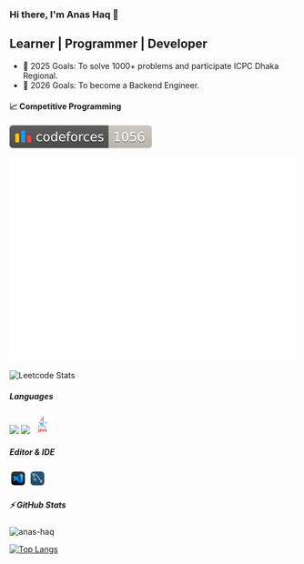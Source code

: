 ### Hi there, I'm Anas Haq 👋

## Learner | Programmer | Developer

- 🥅 2025 Goals: To solve 1000+ problems and participate ICPC Dhaka Regional.
- 🥅 2026 Goals: To become a Backend Engineer.


#### 📈 Competitive Programming



![](https://raw.githubusercontent.com/anas-haq/Demo/main/output/max_rating.svg)
<!-- ![](https://raw.githubusercontent.com/anas-haq/Demo/main/output/rating.svg) -->


![](https://raw.githubusercontent.com/anas-haq/Demo/main/output/light_card.svg#gh-dark-mode-only)
<!-- ![](https://raw.githubusercontent.com/anas-haq/Demo/main/output/light_card.svg) -->

![Leetcode Stats](https://leetcard.jacoblin.cool/anas_haq?theme=dark)



##### Languages 
<img src="https://upload.wikimedia.org/wikipedia/commons/1/19/C_Logo.png" width="30"/></a>
<img src="https://upload.wikimedia.org/wikipedia/commons/1/18/ISO_C%2B%2B_Logo.svg" width="30"/></a>
<img src="src/java.png" width="35"/></a>


##### Editor & IDE
<img src="src/vs.png" width="30"/></a>
<img src="src/mysql_workbench_macos_bigsur_icon_189924.png" width="30"/></a>

##### :zap: GitHub Stats
<img src="https://github-readme-stats.vercel.app/api?username=anas-haq&show_icons=true&count_private=true&theme=dark" alt="anas-haq" />

<!-- [![Top Langs](https://github-readme-stats.vercel.app/api/top-langs/?username=anas-haq)](https://github.com/anuraghazra/github-readme-stats) -->

[![Top Langs](https://github-readme-stats.vercel.app/api/top-langs/?username=anas-haq&theme=dark#gh-dark-mode-only)](https://github.com/anuraghazra/github-readme-stats)
